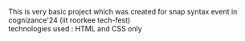This is very basic project which was created for snap syntax event in cognizance'24 (iit roorkee tech-fest)
<br>
technologies used : HTML and CSS only
<br>

